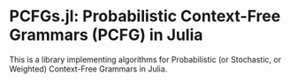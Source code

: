 # PCFGs.jl: Probabilistic Context-Free Grammars (PCFG) in Julia

This is a library implementing algorithms for Probabilistic (or
Stochastic, or Weighted) Context-Free Grammars in Julia.
